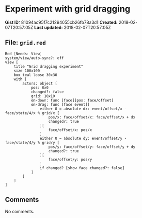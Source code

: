 # Experiment with grid dragging

**Gist ID:** 81094ac95f7c21294055cb26fb78a3d1
**Created:** 2018-02-07T20:57:05Z
**Last updated:** 2018-02-07T20:57:05Z

## File: `grid.red`

```Red
Red [Needs: View]
system/view/auto-sync?: off 
view [
	title "Grid dragging experiment"
	size 100x100
	box teal loose 30x30
	with [
		actors: object [
			pos: 0x0
			changed?: false
			grid: 10x10
			on-down: func [face][pos: face/offset] 
			on-drag: func [face event][
				either 0 = absolute dx: event/offset/x - face/state/4/x % grid/x [
					pos/x: face/offset/x: face/offset/x + dx 
					changed?: true
				][
					face/offset/x: pos/x
				] 
				either 0 = absolute dy: event/offset/y - face/state/4/y % grid/y [
					pos/y: face/offset/y: face/offset/y + dy 
					changed?: true
				][
					face/offset/y: pos/y
				] 
				if changed? [show face changed?: false]
			]
		]
	]
]

```

## Comments

No comments.
